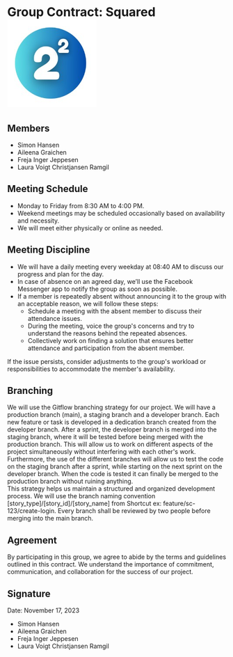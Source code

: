 # Group Contract: Squared                                            ![Local Image](src/main/resources/static/squared.jpg)

## Members
- Simon Hansen
- Aileena Graichen
- Freja Inger Jeppesen
- Laura Voigt Christjansen Ramgil

## Meeting Schedule
- Monday to Friday from 8:30 AM to 4:00 PM.
- Weekend meetings may be scheduled occasionally based on availability and necessity.
- We will meet either physically or online as needed.

## Meeting Discipline
- We will have a daily meeting every weekday at 08:40 AM to discuss our progress and plan for the day.
- In case of absence on an agreed day, we’ll use the Facebook Messenger app to notify the group as soon as possible.
- If a member is repeatedly absent without announcing it to the group with an acceptable reason, we will follow these steps:
    - Schedule a meeting with the absent member to discuss their attendance issues.
    - During the meeting, voice the group's concerns and try to understand the reasons behind the repeated absences.
    - Collectively work on finding a solution that ensures better attendance and participation from the absent member.

If the issue persists, consider adjustments to the group's workload or responsibilities to accommodate the member's availability.

## Branching
We will use the Gitflow branching strategy for our project. We will have a production branch (main), a staging branch and a developer branch. Each new feature or task is developed in a dedication branch created from the developer branch. After a sprint, the developer branch is merged into the staging branch, where it will be tested before being merged with the production branch. This will allow us to work on different aspects of the project simultaneously without interfering with each other's work. Furthermore, the use of the different branches will allow us to test the code on the staging branch after a sprint, while starting on the next sprint on the developer branch. When the code is tested it can finally be merged to the production branch without ruining anything.  
This strategy helps us maintain a structured and organized development process. We will use the branch naming convention [story_type]/[story_id]/[story_name] from Shortcut ex: feature/sc-123/create-login. Every branch shall be reviewed by two people before merging into the main branch.

## Agreement
By participating in this group, we agree to abide by the terms and guidelines outlined in this contract. We understand the importance of commitment, communication, and collaboration for the success of our project.

## Signature
Date: November 17, 2023

- Simon Hansen
- Aileena Graichen
- Freja Inger Jeppesen
- Laura Voigt Christjansen Ramgil
